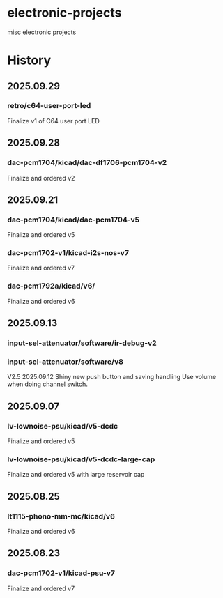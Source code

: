 # electronic-projects
 misc electronic projects

# History

## 2025.09.29

### retro/c64-user-port-led
Finalize v1 of C64 user port LED

## 2025.09.28

### dac-pcm1704/kicad/dac-df1706-pcm1704-v2
Finalize and ordered v2

## 2025.09.21

### dac-pcm1704/kicad/dac-pcm1704-v5
Finalize and ordered v5

### dac-pcm1702-v1/kicad-i2s-nos-v7
Finalize and ordered v7

### dac-pcm1792a/kicad/v6/
Finalize and ordered v6

## 2025.09.13

### input-sel-attenuator/software/ir-debug-v2

### input-sel-attenuator/software/v8
V2.5 2025.09.12 Shiny new push button and saving handling
     Use volume when doing channel switch.

## 2025.09.07

### lv-lownoise-psu/kicad/v5-dcdc
Finalize and ordered v5

### lv-lownoise-psu/kicad/v5-dcdc-large-cap
Finalize and ordered v5 with large reservoir cap

## 2025.08.25

### lt1115-phono-mm-mc/kicad/v6
Finalize and ordered v6

## 2025.08.23

### dac-pcm1702-v1/kicad-psu-v7
Finalize and ordered v7

